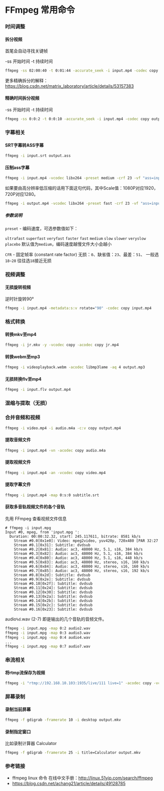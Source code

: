 # FFmpeg 常用命令



### 时间调整

#### 拆分视频

首尾会自动寻找关键帧

-ss 开始时间 -t 持续时间

```bash
ffmpeg -ss 02:00:40 -t 0:01:44 -accurate_seek -i input.mp4 -codec copy -avoid_negative_ts 1 output.mp4
```
更多精确拆分的解释：<https://blog.csdn.net/matrix_laboratory/article/details/53157383>

#### 精确时间拆分视频

-ss 开始时间 -t 持续时间

```bash
ffmpeg -ss 0:0:2 -t 0:0:10 -accurate_seek -i input.mp4 -codec copy output.mp4
```



### 字幕相关

#### SRT字幕转ASS字幕
```bash
ffmpeg -i input.srt output.ass
```

#### 压制ass字幕

```bash
ffmpeg -i input.mp4 -vcodec libx264 -preset medium -crf 23 -vf "ass=input.ass" output.mp4
```

如果要由高分辨率低压缩的话用下面这句代码，其中Scale值：1080P对应1920，720P对应1280。

```bash
ffmpeg -i output.mp4 -vcodec libx264 -preset fast -crf 23 -vf "ass=input.ass,scale=1920:-1" output.mp4
```

##### 参数说明

`preset` - 编码速度，可选参数值如下：

`ultrafast` `superfast` `veryfast` `faster` `fast` `medium` `slow` `slower` `veryslow` `placebo`
默认值为`medium`，编码速度越慢文件大小会越小

`CFR` - 固定帧率 (constant rate factor)
无损：`0`、缺省值：`23`、最差：`51`、 一般选`18~28` 往往选`18`接近无损





### 视频调整

#### 无损旋转视频

逆时针旋转90°

```bash
ffmpeg -i input.mp4 -metadata:s:v rotate="90" -codec copy input.mp4
```





### 格式转换

#### 转换mkv至mp4

```bash
ffmpeg -i jr.mkv -y -vcodec copy -acodec copy jr.mp4
```
#### 转换webm至mp3

```bash
ffmpeg -i videoplayback.webm -acodec libmp3lame -aq 4 output.mp3
```
#### 无损转换flv至mp4

```bash
ffmpeg -i input.flv output.mp4
```



### 混缩与提取（无损）

### 合并音频和视频

```bash
ffmpeg -i video.mp4 -i audio.m4a -c:v copy output.mp4
```
#### 提取音频文件

```bash
ffmpeg -i input.mp4 -vn -acodec copy audio.m4a
```
#### 提取视频文件

```bash
ffmpeg -i input.mp4 -an -vcodec copy video.mp4
```

#### 提取字幕文件

```bash
ffmpeg -i input.mp4 -map 0:s:0 subtitle.srt
```

#### 获取多音轨视频文件的各个音轨

先用 FFmpeg 查看视频文件信息

```
# ffmpeg -i input.mpg 
Input #0, mpeg, from 'input.mpg ':  
  Duration: 00:00:32.32, start: 245.117611, bitrate: 8581 kb/s  
    Stream #0.0[0x1e0]: Video: mpeg2video, yuv420p, 720x480 [PAR 32:27 DAR 16:9], 9800 kb/s, 59.94 tbr, 90k tbn, 59.94 tbc  
    Stream #0.1[0x31]: Subtitle: dvdsub  
    Stream #0.2[0x81]: Audio: ac3, 48000 Hz, 5.1, s16, 384 kb/s  
    Stream #0.3[0x82]: Audio: ac3, 48000 Hz, 5.1, s16, 384 kb/s  
    Stream #0.4[0x80]: Audio: ac3, 48000 Hz, 5.1, s16, 448 kb/s  
    Stream #0.5[0x83]: Audio: ac3, 48000 Hz, stereo, s16, 160 kb/s  
    Stream #0.6[0x84]: Audio: ac3, 48000 Hz, stereo, s16, 160 kb/s  
    Stream #0.7[0x85]: Audio: ac3, 48000 Hz, stereo, s16, 192 kb/s  
    Stream #0.8[0x2d]: Subtitle: dvdsub  
    Stream #0.9[0x2e]: Subtitle: dvdsub  
    Stream #0.10[0x2f]: Subtitle: dvdsub  
    Stream #0.11[0x24]: Subtitle: dvdsub  
    Stream #0.12[0x30]: Subtitle: dvdsub  
    Stream #0.13[0x2a]: Subtitle: dvdsub  
    Stream #0.14[0x2b]: Subtitle: dvdsub  
    Stream #0.15[0x2c]: Subtitle: dvdsub  
    Stream #0.16[0x23]: Subtitle: dvdsub  
```

audio`%d`.wav (2-7) 即是输出的几个音轨的音频文件。
```bash
ffmpeg -i input.mpg -map 0:2 audio2.wav
ffmpeg -i input.mpg -map 0:3 audio3.wav
ffmpeg -i input.mpg -map 0:4 audio4.wav
...
ffmpeg -i input.mpg -map 0:7 audio7.wav
```




### 串流相关

#### 将rtmp流保存为视频

```bash
ffmpeg -i "rtmp://192.168.10.103:1935/live/111 live=1" -acodec copy -vcodec copy -f flv -y test.flv
```



### 屏幕录制

#### 录制当前屏幕

```bash
ffmpeg -f gdigrab -framerate 10 -i desktop output.mkv
```

#### 录制指定窗口

比如录制计算器 Calculator

```bash
ffmpeg -f gdigrab -framerate 25 -i title=Calculator output.mkv
```





### 参考链接

- ffmpeg linux 命令 在线中文手册：<http://linux.51yip.com/search/ffmpeg>
- https://blog.csdn.net/achang21/article/details/49128785